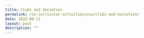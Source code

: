 ```yaml
---
title: Clubs and Societies
permalink: /co-curricular-activities/cca/clubs-and-societies/
date: 2022-08-11
layout: post
description: ""
---
```

